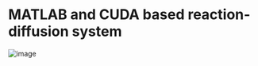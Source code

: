 # MATLAB and CUDA based reaction-diffusion system

![image](https://user-images.githubusercontent.com/28689806/187078226-6ca52bbc-7465-4201-a71d-a2bd6fdd78af.png)

